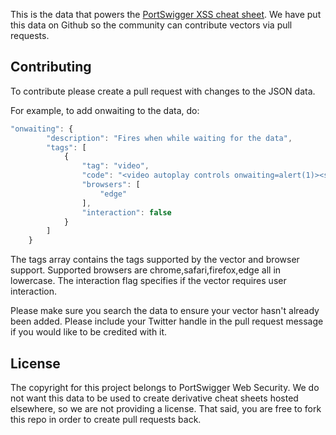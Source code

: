 This is the data that powers the [PortSwigger XSS cheat sheet](https://portswigger.net/web-security/cross-site-scripting/cheat-sheet). We have put this data on Github so the community can contribute vectors via pull requests.

## Contributing

To contribute please create a pull request with changes to the JSON data. 

For example, to add onwaiting to the data, do:

```javascript
"onwaiting": {
        "description": "Fires when while waiting for the data",
        "tags": [
            {
                "tag": "video",
                "code": "<video autoplay controls onwaiting=alert(1)><source src=\"validvideo.mp4\" type=video\/mp4><\/video>",
                "browsers": [
                    "edge"
                ],
                "interaction": false
            }
        ]
    }
```

The tags array contains the tags supported by the vector and browser support. Supported browsers are chrome,safari,firefox,edge all in lowercase. The interaction flag specifies if the vector requires user interaction.

Please make sure you search the data to ensure your vector hasn't already been added.
Please include your Twitter handle in the pull request message if you would like to be credited with it.

## License

The copyright for this project belongs to PortSwigger Web Security. We do not want this data to be used to create derivative cheat sheets hosted elsewhere, so we are not providing a license. That said, you are free to fork this repo in order to create pull requests back.
